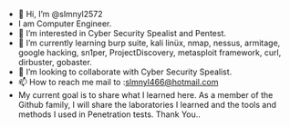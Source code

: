- 👋 Hi, I’m @slmnyl2572
- I am Computer Engineer.
- 👀 I’m interested in Cyber Security Spealist and Pentest.
- 🌱 I’m currently learning burp suite, kali linüx, nmap, nessus, armitage, google hacking, sn1per, ProjectDiscovery, metasploit framework, curl, dirbuster, gobaster.
- 💞️ I’m looking to collaborate with Cyber Security Spealist.
- 📫 How to reach me mail to :slmnyl466@hotmail.com
- My current goal is to share what I learned here. As a member of the Github family, I will share the laboratories I learned and the tools and methods I used in Penetration tests. Thank You..
<!--
slmnyl2572/slmnyl2572 is a ✨ special ✨ repository because its `README.md` (this file) appears on your GitHub profile.
You can click the Preview link to take a look at your changes.
--->
